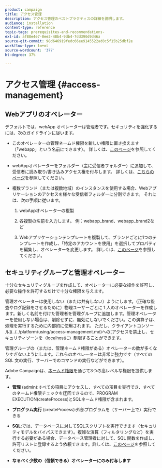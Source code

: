 ```yaml
---
product: campaign
title: アクセス管理
description: アクセス管理のベストプラクティスの詳細を説明します。
audience: installation
content-type: reference
topic-tags: prerequisites-and-recommendations-
exl-id: af88e4e7-0ee3-48b4-9db4-7dd390d9d46a
source-git-commit: 98d646919fedc66ee9145522ad0c5f15b25dbf2e
workflow-type: tm+mt
source-wordcount: '377'
ht-degree: 37%

---
```


# アクセス管理 {#access-management}

## Webアプリのオペレーター

デフォルトでは、webApp オペレーターは管理者です。セキュリティを強化するには、次のガイドラインに従います。

* このオペレーターの管理ネームド権限を新しい権限に置き換えます（「webapp」という名前にできます）。 詳しくは、[このページ](../../platform/using/access-management.md)を参照してください。

* webAppオペレーターをフォルダー（主に受信者フォルダー）に追加して、受信者に読み取り/書き込みアクセス権を付与します。 詳しくは、[こちらのページ](../../platform/using/access-management.md)を参照してください。

* 複数ブランド（または複数地域）のインスタンスを使用する場合、Webアプリケーションのアクセスを様々な受信者フォルダーに分割できます。 それには、次の手順に従います。

   1. webAppオペレーターの複製

   1. 各複製の名前を入力します。 例：webapp_brand、webapp_brand2など

   1. Webアプリケーションテンプレートを複製して、ブランドごとに1つのテンプレートを作成し、「特定のアカウントを使用」を選択してプロパティを編集し、オペレーターを変更します。  詳しくは、[このページ](../../web/using/defining-web-forms-properties.md)を参照してください。

## セキュリティグループと管理オペレーター

十分なセキュリティグループを作成して、オペレーターに必要な操作を許可し、必要な操作を許可するだけで十分な権限を与えます。

管理オペレーターは使用しない（または共有しない）ようにします。（正確な監査やログ記録をさせるために）物理ユーザーごとに 1 人のオペレーターを作成します。新しく名前を付けた管理者を管理グループに追加します。管理オペレーターを使用しない場合は、削除せずに、無効にしないでください。この演算子は、処理を実行するために内部的に使用されます。 ただし、クライアントコンソール](../../platform/using/access-management.md)への[アクセスを禁止し、セキュリティゾーンを（localhostに）制限することができます。

管理グループの（または、管理ネームド権限がある）オペレーターの数が多くなりすぎないようにします。これらのオペレーターは非常に強力です（すべての SQL 文の実行、サーバーでのコマンドの実行などができます）。

Adobe Campaignは、[ネームド権限](../../platform/using/access-management.md#named-rights)を通じて3つの高レベルな権限を提供します。

* **管理** (admin):すべての項目にアクセスし、すべての項目を実行でき、すべてのネームド権限チェックを迂回できるので、PROGRAM EXECUTION(createProcess)とSQLネームド権限が含まれます。

* **プログラム実行** (createProcess):外部プログラムを（サーバー上で）実行できる

* **SQL**:では、データベースに対してSQLスクリプトを実行できます（セキュリティモデルをバイパスできます）。複雑な演算（フィルタリングなど）を実行する必要がある場合、データベース管理者に対して、SQL 関数を作成し、許可リストに登録するよう依頼できます。詳しくは、[このページ](../../installation/using/scripting-coding-guidelines.md)を参照してください。

* **なるべく少数の（信頼できる）オペレーターにのみ付与します**
